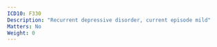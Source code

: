 ```yaml
---
ICD10: F330
Description: "Recurrent depressive disorder, current episode mild"
Matters: No
Weight: 0
---
```

